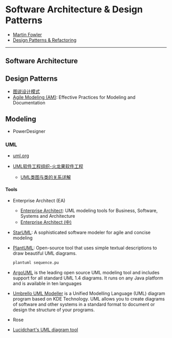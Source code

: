 # Software Architecture & Design Patterns

* [Martin Fowler](https://martinfowler.com/)
* [Design Patterns & Refactoring](https://sourcemaking.com/)

-----

## Software Architecture


## Design Patterns

* [图说设计模式](https://design-patterns.readthedocs.io/zh_CN/latest/index.html)
* [Agile Modeling (AM)](http://agilemodeling.com/): Effective Practices for Modeling and Documentation


## Modeling

* PowerDesigner

### UML

* [uml.org](http://www.uml.org/)

* [UML软件工程组织-火龙果软件工程](http://www.uml.org.cn/)
    * [UML类图与类的关系详解](http://www.uml.org.cn/oobject/201104212.asp)


#### Tools

* Enterprise Architect (EA)
    - [Enterprise Architect](https://sparxsystems.com/): UML modeling tools for Business, Software, Systems and Architecture
    - [Enterprise Architect (中)](https://sparxsystems.cn/)

* [StarUML](https://staruml.io/): A sophisticated software modeler for agile and concise modeling

* [PlantUML](https://plantuml.com/): Open-source tool that uses simple textual descriptions to draw beautiful UML diagrams.
  ```sh
  plantuml sequence.pu
  ```

* [ArgoUML](http://argouml.tigris.org/) is the leading open source UML modeling tool and includes support for all standard UML 1.4 diagrams. It runs on any Java platform and is available in ten languages

* [Umbrello UML Modeller](https://umbrello.kde.org/) is a Unified Modelling Language (UML) diagram program based on KDE Technology. UML allows you to create diagrams of software and other systems in a standard format to document or design the structure of your programs.

* Rose

* [Lucidchart's UML diagram tool](https://www.lucidchart.com/pages/landing/uml-diagram-software)